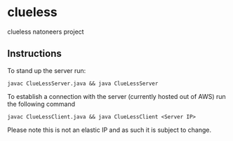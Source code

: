 # clueless
clueless natoneers project

## Instructions
To stand up the server run:
```
javac ClueLessServer.java && java ClueLessServer
```

To establish a connection with the server (currently hosted out of AWS) run the following command
```
javac ClueLessClient.java && java ClueLessClient <Server IP>
```

Please note this is not an elastic IP and as such it is subject to change. 
